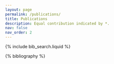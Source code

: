 ```yaml
---
layout: page
permalink: /publications/
title: Publications
description: Equal contribution indicated by *.
nav: false
nav_order: 2
---
```


<!-- _pages/publications.md -->

<!-- Bibsearch Feature -->

{% include bib_search.liquid %}

<div class="publications">

{% bibliography %}

</div>
